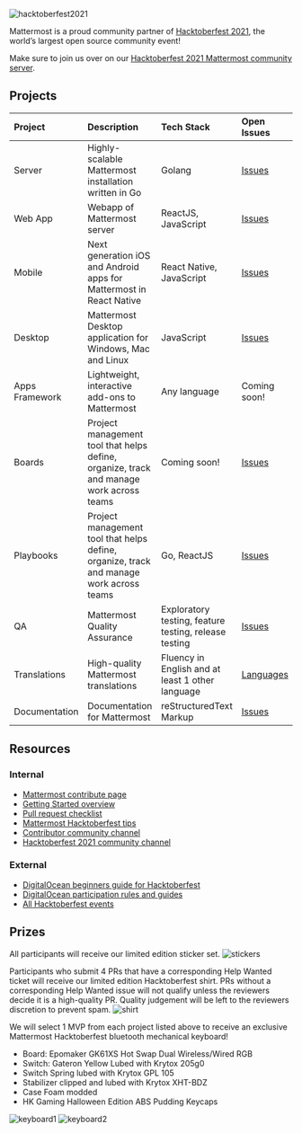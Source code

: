 ![hacktoberfest2021](https://i.imgur.com/3OrhKku.png)

Mattermost is a proud community partner of [Hacktoberfest 2021](https://hacktoberfest.digitalocean.com/), the world’s largest open source community event!

Make sure to join us over on our [Hacktoberfest 2021 Mattermost community server](https://community.mattermost.com/core/channels/hacktoberfest-2021).

## Projects

| Project             | Description         | Tech Stack          | Open Issues         | Contribution Guides |
| :------------------ | :------------------ | :------------------ | :------------------ | :------------------ |
| Server | Highly-scalable Mattermost installation written in Go | Golang | [Issues](https://github.com/mattermost/mattermost-server/issues?utf8=%E2%9C%93&q&q=label%3A%22Help+Wanted%22+label%3A%22Tech%2FGo%22+label%3A%22Up+For+Grabs%22+is%3Aopen+is%3Aissue) | [Guide](https://developers.mattermost.com/contribute/server/) |
| Web App | Webapp of Mattermost server | ReactJS, JavaScript | [Issues](https://github.com/mattermost/mattermost-server/issues?utf8=%E2%9C%93&q&q=label%3A%22Help+Wanted%22+label%3A%22Tech%2FReactJS%22+label%3A%22Up+For+Grabs%22+is%3Aopen+is%3Aissue) | [Guide](https://developers.mattermost.com/contribute/webapp/) |
| Mobile | Next generation iOS and Android apps for Mattermost in React Native | React Native, JavaScript | [Issues](https://github.com/mattermost/mattermost-server/issues?utf8=%E2%9C%93&q&q=label%3A%22Help+Wanted%22+label%3A%22Tech%2FReact+Native%22+label%3A%22Up+For+Grabs%22+is%3Aopen+is%3Aissue) | [Guide](https://developers.mattermost.com/contribute/mobile/) |
| Desktop | Mattermost Desktop application for Windows, Mac and Linux | JavaScript | [Issues](https://github.com/mattermost/desktop/issues?utf8=%E2%9C%93&q&q=label%3A%22Help+Wanted%22+label%3A%22Up+For+Grabs%22+is%3Aopen+is%3Aissue) | [Guide](https://developers.mattermost.com/contribute/desktop/) |
| Apps Framework | Lightweight, interactive add-ons to Mattermost | Any language | Coming soon! | [Guide](https://developers.mattermost.com/integrate/apps/) |
| Boards | Project management tool that helps define, organize, track and manage work across teams | Coming soon! | [Issues](https://github.com/mattermost/focalboard/issues?q=is%3Aopen+is%3Aissue+label%3A%22help+wanted%22) | [Guide](https://github.com/mattermost/focalboard/blob/main/CONTRIBUTING.md) |
| Playbooks | Project management tool that helps define, organize, track and manage work across teams | Go, ReactJS | [Issues](https://github.com/mattermost/mattermost-server/issues?q=is%3Aopen+is%3Aissue+label%3AArea%2FPlaybooks) | [Guide](https://github.com/mattermost/mattermost-plugin-playbooks#contributing) |
| QA | Mattermost Quality Assurance | Exploratory testing, feature testing, release testing | [Issues](https://github.com/mattermost/quality-assurance/labels/hacktoberfest) | [Guide](https://github.com/mattermost/quality-assurance/blob/master/hacktoberfest2021/CONTRIBUTING.md) |
| Translations | High-quality Mattermost translations | Fluency in English and at least 1 other language | [Languages](https://translate.mattermost.com/languages/) | [Guide](https://handbook.mattermost.com/contributors/join-us/localization) |
| Documentation | Documentation for Mattermost | reStructuredText Markup | [Issues](https://github.com/mattermost/docs/issues?q=label%3A%22Help+Wanted%22+is%3Aopen+is%3Aissue+) | [Guide](https://github.com/mattermost/docs#contributing) |

## Resources

### Internal
+ [Mattermost contribute page](https://mattermost.com/contribute/)
+ [Getting Started overview](https://developers.mattermost.com/contribute/getting-started/)
+ [Pull request checklist](https://developers.mattermost.com/contribute/getting-started/contribution-checklist/)
+ [Mattermost Hacktoberfest tips](https://mattermost.com/blog/hacktoberfest-2021/)
+ [Contributor community channel](https://community.mattermost.com/core/channels/developers)
+ [Hacktoberfest 2021 community channel](https://community.mattermost.com/core/channels/hacktoberfest-2021)

### External
+ [DigitalOcean beginners guide for Hacktoberfest](https://hacktoberfest.digitalocean.com/resources/beginners)
+ [DigitalOcean participation rules and guides](https://hacktoberfest.digitalocean.com/resources/participation)
+ [All Hacktoberfest events](https://hacktoberfest.digitalocean.com/events)


## Prizes

All participants will receive our limited edition sticker set.
![stickers](https://community.mattermost.com/files/yxf7994ompytdna9j8xf1tf6qa/public?h=Fwl2Eugd6CZUXY0S7RrmEbLODoCDbJBtCbrccHup7yI)

Participants who submit 4 PRs that have a corresponding Help Wanted ticket will receive our limited edition Hacktoberfest shirt. PRs without a corresponding Help Wanted issue will not qualify unless the reviewers decide it is a high-quality PR. Quality judgement will be left to the reviewers discretion to prevent spam. 
![shirt](https://community.mattermost.com/files/qhfwnqbutpbcdbpkent3nhgsnr/public?h=214dZkGoXC4t7_jds5EvQOTYvOf8yH25gI-k7-5Z30w)

We will select 1 MVP from each project listed above to receive an exclusive Mattermost Hacktoberfest bluetooth mechanical keyboard!
- Board: Epomaker GK61XS Hot Swap Dual Wireless/Wired RGB
- Switch: Gateron Yellow Lubed with Krytox 205g0
- Switch Spring lubed with Krytox GPL 105
- Stabilizer clipped and lubed with Krytox XHT-BDZ
- Case Foam modded
- HK Gaming Halloween Edition ABS Pudding Keycaps

![keyboard1](https://i.imgur.com/BtjEDsR.png)
![keyboard2](https://i.imgur.com/eScWLsT.png)
